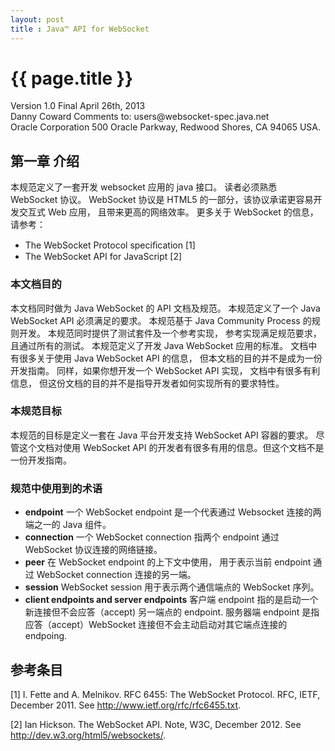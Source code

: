 ```yaml
---
layout: post
title : Java™ API for WebSocket
---
```


{{ page.title }}
================

<div class="jsr-version">
	Version 1.0 Final
	April 26th, 2013
</div>

<div class="jsr-comment-to">
	Danny Coward
	Comments to: users@websocket-spec.java.net
</div>

<div class="jsr-corporation">
	Oracle Corporation
	500 Oracle Parkway, Redwood Shores, CA 94065 USA.
</div>

第一章 介绍
-----------

本规范定义了一套开发 websocket 应用的 java 接口。 
读者必须熟悉 WebSocket 协议。
WebSocket 协议是 HTML5 的一部分，该协议承诺更容易开发交互式 Web 应用， 且带来更高的网络效率。
更多关于 WebSocket 的信息， 请参考：

* The WebSocket Protocol speciﬁcation [1]
* The WebSocket API for JavaScript [2]

### 本文档目的

本文档同时做为 Java WebSocket 的 API 文档及规范。
本规范定义了一个 Java WebSocket API 必须满足的要求。
本规范基于  Java Community Process 的规则开发。
本规范同时提供了测试套件及一个参考实现， 参考实现满足规范要求， 且通过所有的测试。
本规范定义了开发 Java WebSocket 应用的标准。
文档中有很多关于使用 Java WebSocket API 的信息， 但本文档的目的并不是成为一份开发指南。
同样，如果你想开发一个 WebSocket API 实现， 文档中有很多有利信息，
但这份文档的目的并不是指导开发者如何实现所有的要求特性。

### 本规范目标

本规范的目标是定义一套在 Java 平台开发支持 WebSocket API  容器的要求。
尽管这个文档对使用 WebSocket API 的开发者有很多有用的信息。但这个文档不是一份开发指南。

### 规范中使用到的术语

* **endpoint**  一个 WebSocket endpoint 是一个代表通过 Websocket 连接的两端之一的 Java 组件。
* **connection** 一个 WebSocket connection 指两个 endpoint 通过 WebSocket 协议连接的网络链接。	
* **peer** 在 WebSocket endpoint 的上下文中使用， 用于表示当前 endpoint 通过 WebSocket connection 连接的另一端。
* **session** WebSocket session 用于表示两个通信端点的 WebSocket 序列。
* **client endpoints and server endpoints** 客户端 endpoint 指的是启动一个新连接但不会应答（accept) 另一端点的 endpoint. 服务器端 endpoint 是指应答（accept）WebSocket 连接但不会主动启动对其它端点连接的 endpoing.

参考条目
------
[1] I. Fette and A. Melnikov. RFC 6455: The WebSocket Protocol. RFC, IETF, December 2011. See
http://www.ietf.org/rfc/rfc6455.txt.

[2] Ian Hickson. The WebSocket API. Note, W3C, December 2012. See
http://dev.w3.org/html5/websockets/.	
